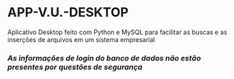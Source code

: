 # APP-V.U.-DESKTOP
Aplicativo Desktop feito com Python e MySQL para facilitar as buscas e as inserções de arquivos em um sistema empresarial

### **_As informações de login do banco de dados não estão presentes por questões de segurança_**
